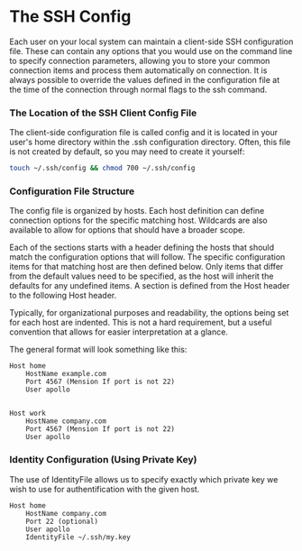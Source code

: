 # The SSH Config

Each user on your local system can maintain a client-side SSH configuration file. These can contain any options that you would use on the command line to specify connection parameters, allowing you to store your common connection items and process them automatically on connection. It is always possible to override the values defined in the configuration file at the time of the connection through normal flags to the ssh command.

### The Location of the SSH Client Config File

The client-side configuration file is called config and it is located in your user's home directory within the .ssh configuration directory. Often, this file is not created by default, so you may need to create it yourself:

```bash
touch ~/.ssh/config && chmod 700 ~/.ssh/config
```


### Configuration File Structure

The config file is organized by hosts. Each host definition can define connection options for the specific matching host. Wildcards are also available to allow for options that should have a broader scope.

Each of the sections starts with a header defining the hosts that should match the configuration options that will follow. The specific configuration items for that matching host are then defined below. Only items that differ from the default values need to be specified, as the host will inherit the defaults for any undefined items. A section is defined from the Host header to the following Host header.

Typically, for organizational purposes and readability, the options being set for each host are indented. This is not a hard requirement, but a useful convention that allows for easier interpretation at a glance.

The general format will look something like this:

```text
Host home
    HostName example.com
    Port 4567 (Mension If port is not 22)
    User apollo


Host work
    HostName company.com
    Port 4567 (Mension If port is not 22)
    User apollo
```

### Identity Configuration (Using Private Key)

The use of IdentityFile allows us to specify exactly which private key we wish to use for authentification with the given host.

```text
Host home
    HostName company.com
    Port 22 (optional)
    User apollo
    IdentityFile ~/.ssh/my.key
```
